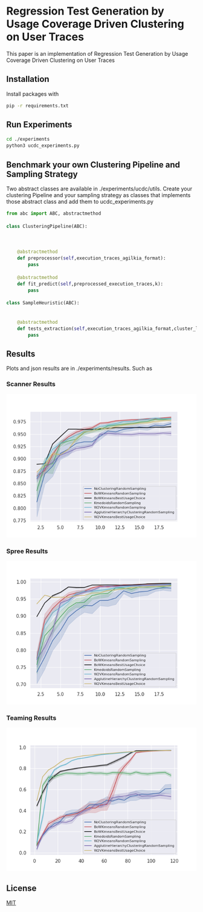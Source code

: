 # Regression Test Generation by Usage Coverage Driven Clustering on User Traces

This paper is an implementation of Regression Test Generation by Usage Coverage
Driven Clustering on User Traces

## Installation
Install packages with
```bash
pip -r requirements.txt
```
## Run Experiments
```bash
cd ./experiments
python3 ucdc_experiments.py
```

## Benchmark your own Clustering Pipeline and Sampling Strategy
Two abstract classes are available in ./experiments/ucdc/utils. Create your clustering Pipeline and your sampling strategy as classes that implements those abstract class and add them to ucdc_experiments.py
```python
from abc import ABC, abstractmethod

class ClusteringPipeline(ABC):

    

    @abstractmethod
    def preprocessor(self,execution_traces_agilkia_format):
        pass
    
    @abstractmethod
    def fit_predict(self,preprocessed_execution_traces,k):
        pass

class SampleHeuristic(ABC):


    @abstractmethod
    def tests_extraction(self,execution_traces_agilkia_format,cluster_labels):
        pass
```
## Results
Plots and json results are in ./experiments/results.
Such as
### Scanner Results
![Scanner results](https://github.com/frederictamagnan/AIST2023UCDC/blob/main/experiments/results/fig/experiments_scanette_100043-steps_final_2.png)
### Spree Results
![Spree results](https://github.com/frederictamagnan/AIST2023UCDC/blob/main/experiments/results/fig/experiments_spree_5000_session_wo_responses_agilkia_final_2.png)
### Teaming Results
![Teaming results](https://github.com/frederictamagnan/AIST2023UCDC/blob/main/experiments/results/fig/experiments_teaming_execution_final_2.png)
## License

[MIT](https://choosealicense.com/licenses/mit/)